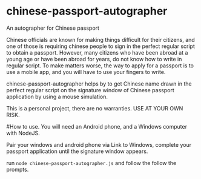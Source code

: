 # chinese-passport-autographer
An autographer for Chinese passport

Chinese officials are known for making things difficult for their citizens, and one of those is requiring chinese people to sign in the perfect regular script to obtain a passport. However, many citizens who have been abroad at a young age or have been abroad for years, do not know how to write in regular script. To make matters worse, the way to apply for a passport is to use a mobile app, and you will have to use your fingers to write.

chinese-passport-autographer helps by to get Chinese name drawn in the perfect regular script on the signature window of Chinese passport application by using a mouse simulation.

This is a personal project, there are no warranties. USE AT YOUR OWN RISK.

#How to use.
You will need an Android phone, and a Windows computer with NodeJS.

Pair your windows and android phone via Link to Windows, complete your passport application until the signature window appears.

run `node chinese-passport-autographer.js` and follow the follow the prompts.

